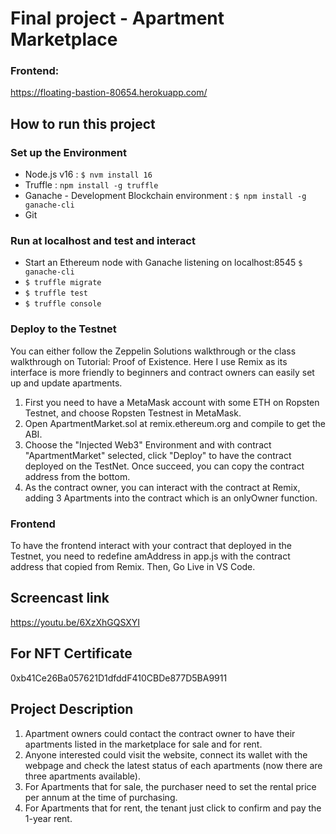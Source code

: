 # Final project - Apartment Marketplace


### Frontend: 
https://floating-bastion-80654.herokuapp.com/

## How to run this project 

### Set up the Environment
- Node.js v16 : `$ nvm install 16`
- Truffle : `npm install -g truffle`
- Ganache - Development Blockchain environment : `$ npm install -g ganache-cli`
- Git

### Run at localhost and test and interact
- Start an Ethereum node with Ganache listening on localhost:8545 `$ ganache-cli`
- `$ truffle migrate`
- `$ truffle test` 
- `$ truffle console`

### Deploy to the Testnet
You can either follow the Zeppelin Solutions walkthrough or the class walkthrough on Tutorial: Proof of Existence. Here I use Remix as its interface is more friendly to beginners and contract owners can easily set up and update apartments.
	
1) First you need to have a MetaMask account with some ETH on Ropsten Testnet, and choose Ropsten Testnest in MetaMask.
2) Open ApartmentMarket.sol at remix.ethereum.org and compile to get the ABI.
3) Choose the "Injected Web3" Environment and with contract "ApartmentMarket" selected, click "Deploy" to have the contract deployed on the TestNet. Once succeed, you can copy the contract address from the bottom. 
4) As the contract owner, you can interact with the contract at Remix, adding 3 Apartments into the contract which is an onlyOwner function.

### Frontend
To have the frontend interact with your contract that deployed in the Testnet, you need to redefine amAddress in app.js with the contract address that copied from Remix.
Then, Go Live in VS Code.

## Screencast link
https://youtu.be/6XzXhGQSXYI

## For NFT Certificate
0xb41Ce26Ba057621D1dfddF410CBDe877D5BA9911

## Project Description
1. Apartment owners could contact the contract owner to have their apartments listed in the marketplace for sale and for rent. 
2. Anyone interested could visit the website, connect its wallet with the webpage and check the latest status of each apartments (now there are three apartments available).
3. For Apartments that for sale, the purchaser need to set the rental price per annum at the time of purchasing.
4. For Apartments that for rent, the tenant just click to confirm and pay the 1-year rent.

